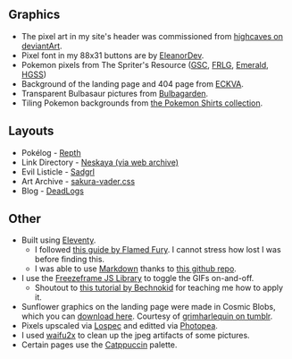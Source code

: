 ## Graphics
* The pixel art in my site's header was commissioned from [highcaves on deviantArt](https://www.deviantart.com/highcaves).
* Pixel font in my 88x31 buttons are by [EleanorDev](https://www.strawberrypunch.com/).
* Pokemon pixels from The Spriter's Resource \([GSC](https://www.spriters-resource.com/game_boy_gbc/pokemoncrystal/), [FRLG](https://www.spriters-resource.com/game_boy_advance/pokemonfireredleafgreen/), [Emerald](https://www.spriters-resource.com/game_boy_advance/pokemonemerald/), [HGSS](https://www.spriters-resource.com/ds_dsi/pokemonheartgoldsoulsilver/)\)
* Background of the landing page and 404 page from [ECKVA](http://eckva.net/).
* Transparent Bulbasaur pictures from [Bulbagarden](https://archives.bulbagarden.net/wiki/Category:Bulbasaur).
* Tiling Pokemon backgrounds from [the Pokemon Shirts collection](https://archives.bulbagarden.net/wiki/Category:Pok%C3%A9mon_Shirts).

## Layouts
* Pok&eacute;log - [Repth](https://repth.neocities.org/openbook.html)
* Link Directory - [Neskaya (via web archive)](https://web.archive.org/web/20110811074759/http://neskaya.net/layouts/cloudedsky/)
* Evil Listicle - [Sadgrl](https://sadgrl.online/projects/layout-builder/)
* Art Archive - [sakura-vader.css](https://github.com/oxalorg/sakura)
* Blog - [DeadLogs](https://deadlogs.shroom.ink/)

## Other
* Built using [Eleventy](https://www.11ty.dev/).
    * I followed [this guide by Flamed Fury](https://flamedfury.com/guides/11ty-homepage-neocities/). I cannot stress how lost I was before finding this.
    * I was able to use [Markdown](https://www.npmjs.com/package/markdown-it) thanks to [this github repo](https://github.com/pdehaan/11ty-658).   
* I use the [Freezeframe JS Library](https://github.com/ctrl-freaks/freezeframe.js/tree/master/packages/freezeframe) to toggle the GIFs on-and-off.
    * Shoutout to [this tutorial by Bechnokid](https://bechnokid.neocities.org/resources/tut_freezeframe) for teaching me how to apply it.
* Sunflower graphics on the landing page were made in Cosmic Blobs, which you can [download here](https://www.mediafire.com/file/yupwablb3rs9l13/Cosmic_Blobs.rar/file). Courtesy of [grimharlequin on tumblr](https://grimharlequin.tumblr.com/).
* Pixels upscaled via [Lospec](https://lospec.com/pixel-art-scaler/) and editted via [Photopea](https://www.photopea.com/).
* I used [waifu2x](https://waifu2x.udp.jp/) to clean up the jpeg artifacts of some pictures.
* Certain pages use the [Catppuccin](https://github.com/catppuccin/catppuccin) palette.